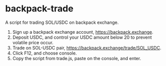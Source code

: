 # backpack-trade

A script for trading SOL/USDC on backpack exchange.

1. Sign up a backpack exchange account, https://backpack.exchange.
2. Deposit USDC, and control your USDC amount below 20 to prevent volatile price occur.
3. Trade on SOL-USDC pair, https://backpack.exchange/trade/SOL_USDC.
4. Click F12, and choose console.
5. Copy the script from trade.js, paste on the console, and enter.
